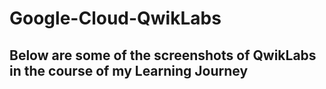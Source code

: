 # Google-Cloud-QwikLabs
## Below are some of the screenshots of QwikLabs in the course of my Learning Journey

